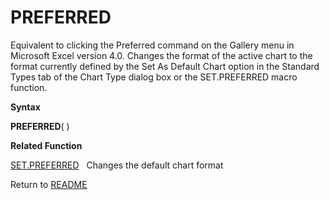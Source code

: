 # PREFERRED

Equivalent to clicking the Preferred command on the Gallery menu in
Microsoft Excel version 4.0. Changes the format of the active chart to
the format currently defined by the Set As Default Chart option in the
Standard Types tab of the Chart Type dialog box or the SET.PREFERRED
macro function.

**Syntax**

**PREFERRED**( )

**Related Function**

[SET.PREFERRED](SET.PREFERRED.md)&nbsp;&nbsp;&nbsp;Changes the default chart format



Return to [README](README.md)

